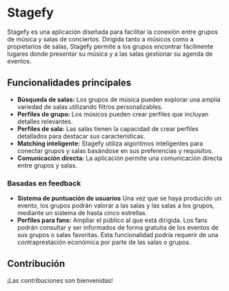 # Stagefy

Stagefy es una aplicación diseñada para facilitar la conexión entre grupos de música y salas de conciertos. Dirigida tanto a músicos como a propietarios de salas, Stagefy permite a los grupos encontrar fácilmente lugares donde presentar su música y a las salas gestionar su agenda de eventos.

## Funcionalidades principales
- **Búsqueda de salas:** Los grupos de música pueden explorar una amplia variedad de salas utilizando filtros personalizables.
- **Perfiles de grupo:** Los músicos pueden crear perfiles que incluyan detalles relevantes.
- **Perfiles de sala:** Las salas tienen la capacidad de crear perfiles detallados para destacar sus características.
- **Matching inteligente:** Stagefy utiliza algoritmos inteligentes para conectar grupos y salas basándose en sus preferencias y requisitos.
- **Comunicación directa:** La aplicación permite una comunicación directa entre grupos y salas.
### Basadas en feedback
- **Sistema de puntuación de usuarios** Una vez que se haya producido un evento, los grupos podrán valorar a las salas y las salas a los grupos, mediante un sistema de hasta cinco estrellas.
- **Perfiles para fans:** Ampliar el público al que está dirigida. Los fans podrán consultar y ser informados de forma gratuita de los eventos de sus grupos o salas favoritas. Esta funcionalidad podría requerir de una contraprestación económica por parte de las salas o grupos.

## Contribución
¡Las contribuciones son bienvenidas!
